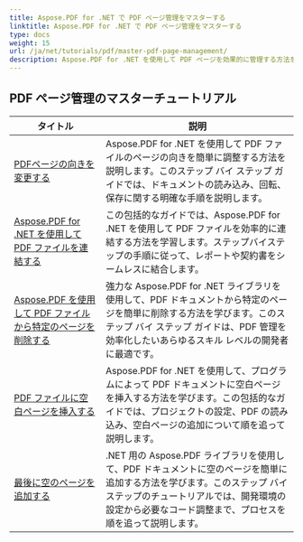 ```yaml
---
title: Aspose.PDF for .NET で PDF ページ管理をマスターする
linktitle: Aspose.PDF for .NET で PDF ページ管理をマスターする
type: docs
weight: 15
url: /ja/net/tutorials/pdf/master-pdf-page-management/
description: Aspose.PDF for .NET を使用して PDF ページを効果的に管理する方法を学びます。この詳細なガイドでは、プログラムによるページの追加、削除、並べ替え、抽出を取り上げ、PDF ワークフローを最適化します。ドキュメント管理の強化を始めましょう。
---
```


## PDF ページ管理のマスターチュートリアル
| タイトル | 説明 |
| --- | --- | 
| [PDFページの向きを変更する](./change-pdf-page-orientation/) | Aspose.PDF for .NET を使用して PDF ファイルのページの向きを簡単に調整する方法を説明します。このステップ バイ ステップ ガイドでは、ドキュメントの読み込み、回転、保存に関する明確な手順を説明します。 |  
| [Aspose.PDF for .NET を使用して PDF ファイルを連結する](./concatenating-pdf-files/) | この包括的なガイドでは、Aspose.PDF for .NET を使用して PDF ファイルを効率的に連結する方法を学習します。ステップバイステップの手順に従って、レポートや契約書をシームレスに結合します。 |  
| [Aspose.PDF を使用して PDF ファイルから特定のページを削除する](./delete-particular-page-from-pdf-files/) | 強力な Aspose.PDF for .NET ライブラリを使用して、PDF ドキュメントから特定のページを簡単に削除する方法を学びます。このステップ バイ ステップ ガイドは、PDF 管理を効率化したいあらゆるスキル レベルの開発者に最適です。 |    
| [PDF ファイルに空白ページを挿入する](./insert-empty-pages/) | Aspose.PDF for .NET を使用して、プログラムによって PDF ドキュメントに空白ページを挿入する方法を学びます。この包括的なガイドでは、プロジェクトの設定、PDF の読み込み、空白ページの追加について順を追って説明します。 |  
| [最後に空のページを追加する](./adding-an-empty-page-at-end/) | .NET 用の Aspose.PDF ライブラリを使用して、PDF ドキュメントに空のページを簡単に追加する方法を学びます。このステップ バイ ステップのチュートリアルでは、開発環境の設定から必要なコード調整まで、プロセスを順を追って説明します。 |  
